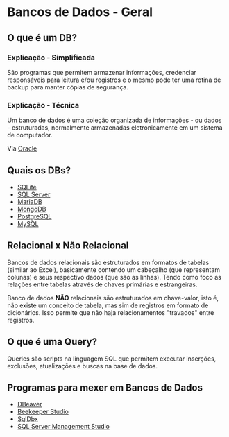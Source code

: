 # Bancos de Dados - Geral

## O que é um DB?

### Explicação - Simplificada

São programas que permitem armazenar informações, credenciar responsáveis para leitura e/ou registros e o mesmo pode ter uma rotina de backup para manter cópias de segurança.

### Explicação - Técnica

Um banco de dados é uma coleção organizada de informações - ou dados - estruturadas, normalmente armazenadas eletronicamente em um sistema de computador.

Via [Oracle](https://www.oracle.com/br/database/what-is-database/)

## Quais os DBs?

- [SQLite](https://www.sqlite.org/index.html)
- [SQL Server](https://www.microsoft.com/pt-br/sql-server/sql-server-downloads)
- [MariaDB](https://mariadb.org/)
- [MongoDB](https://www.mongodb.com/)
- [PostgreSQL](https://www.postgresql.org/)
- [MySQL](https://www.mysql.com/)

## Relacional x Não Relacional

Bancos de dados relacionais são estruturados em formatos de tabelas (similar ao Excel), basicamente contendo um cabeçalho (que representam colunas) e seus respectivo dados (que são as linhas). Tendo como foco as relações entre tabelas através de chaves primárias e estrangeiras.

Banco de dados **NÃO** relacionais são estruturados em chave-valor, isto é, não existe um conceito de tabela, mas sim de registros em formato de dicionários. Isso permite que não haja relacionamentos "travados" entre registros.

## O que é uma Query?

Queries são scripts na linguagem SQL que permitem executar inserções, exclusões, atualizações e buscas na base de dados.

## Programas para mexer em Bancos de Dados

- [DBeaver](https://dbeaver.io/?r=qal-sqle)
- [Beekeeper Studio](https://www.beekeeperstudio.io/)
- [SqlDbx](http://www.sqldbx.com/)
- [SQL Server Management Studio](https://docs.microsoft.com/pt-br/sql/ssms/download-sql-server-management-studio-ssms?view=sql-server-ver16)